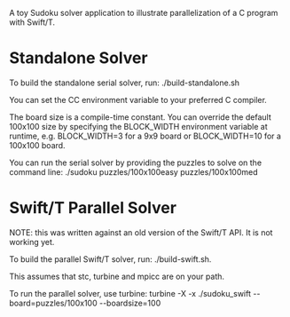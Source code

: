 A toy Sudoku solver application to illustrate parallelization of a C program
with Swift/T.

Standalone Solver
================
To build the standalone serial solver, run: ./build-standalone.sh

You can set the CC environment variable to your preferred C compiler.

The board size is a compile-time constant.  You can override the default
100x100 size by specifying the BLOCK_WIDTH environment variable at
runtime, e.g. BLOCK_WIDTH=3 for a 9x9 board or BLOCK_WIDTH=10 for a
100x100 board.

You can run the serial solver by providing the puzzles to solve on the
command line:
./sudoku puzzles/100x100easy puzzles/100x100med

Swift/T Parallel Solver
======================
NOTE: this was written against an old version of the Swift/T API.  It
is not working yet.

To build the parallel Swift/T solver, run: ./build-swift.sh.

This assumes that stc, turbine and mpicc are on your path.  

To run the parallel solver, use turbine: turbine -X -x ./sudoku_swift --board=puzzles/100x100 --boardsize=100
